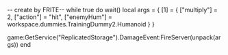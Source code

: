 -- create by FRITE--
while true do wait()
local args = {
    [1] = {
        ["multiply"] = 2,
        ["action"] = "hit",
        ["enemyHum"] = workspace.dummies.TrainingDummy2.Humanoid
    }
}

game:GetService("ReplicatedStorage").DamageEvent:FireServer(unpack(args))
end
